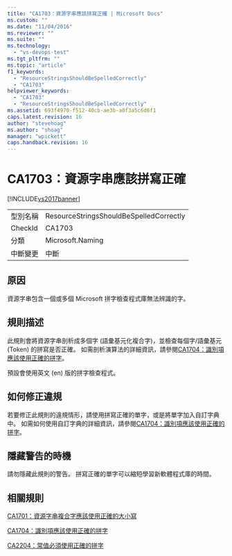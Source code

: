 ```yaml
---
title: "CA1703：資源字串應該拼寫正確 | Microsoft Docs"
ms.custom: ""
ms.date: "11/04/2016"
ms.reviewer: ""
ms.suite: ""
ms.technology: 
  - "vs-devops-test"
ms.tgt_pltfrm: ""
ms.topic: "article"
f1_keywords: 
  - "ResourceStringsShouldBeSpelledCorrectly"
  - "CA1703"
helpviewer_keywords: 
  - "CA1703"
  - "ResourceStringsShouldBeSpelledCorrectly"
ms.assetid: 693f4970-f512-40cb-ae3b-a0f3a5c6d6f1
caps.latest.revision: 16
author: "stevehoag"
ms.author: "shoag"
manager: "wpickett"
caps.handback.revision: 16
---
```

# CA1703：資源字串應該拼寫正確
[!INCLUDE[vs2017banner](../code-quality/includes/vs2017banner.md)]

|||  
|-|-|  
|型別名稱|ResourceStringsShouldBeSpelledCorrectly|  
|CheckId|CA1703|  
|分類|Microsoft.Naming|  
|中斷變更|中斷|  
  
## 原因  
 資源字串包含一個或多個 Microsoft 拼字檢查程式庫無法辨識的字。  
  
## 規則描述  
 此規則會將資源字串剖析成多個字 \(語彙基元化複合字\)，並檢查每個字\/語彙基元 \(Token\) 的拼寫是否正確。  如需剖析演算法的詳細資訊，請參閱[CA1704：識別項應該使用正確的拼字](../code-quality/ca1704-identifiers-should-be-spelled-correctly.md)。  
  
 預設會使用英文 \(en\) 版的拼字檢查程式。  
  
## 如何修正違規  
 若要修正此規則的違規情形，請使用拼寫正確的單字，或是將單字加入自訂字典中。  如需如何使用自訂字典的詳細資訊，請參閱[CA1704：識別項應該使用正確的拼字](../code-quality/ca1704-identifiers-should-be-spelled-correctly.md)。  
  
## 隱藏警告的時機  
 請勿隱藏此規則的警告。  拼寫正確的單字可以縮短學習新軟體程式庫的時間。  
  
## 相關規則  
 [CA1701：資源字串複合字應該使用正確的大小寫](../Topic/CA1701:%20Resource%20string%20compound%20words%20should%20be%20cased%20correctly.md)  
  
 [CA1704：識別項應該使用正確的拼字](../code-quality/ca1704-identifiers-should-be-spelled-correctly.md)  
  
 [CA2204：常值必須使用正確的拼字](../code-quality/ca2204-literals-should-be-spelled-correctly.md)